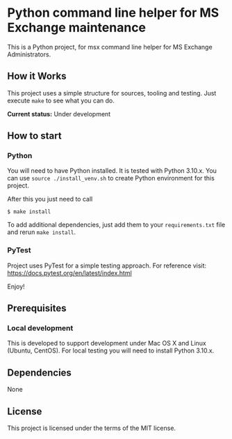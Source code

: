 Python command line helper for MS Exchange maintenance
=========

This is a Python project, for msx command line helper for MS Exchange Administrators.

## How it Works

This project uses a simple structure for sources, tooling and testing.
Just execute `make` to see what you can do.

**Current status:** Under development

## How to start

### Python

You will need to have Python installed. It is tested with Python 3.10.x.
You can use `source ./install_venv.sh` to create Python environment for this project.

After this you just need to call
 ```
 $ make install
 ```

To add additional dependencies, just add them to your `requirements.txt` file and rerun `make install`.

### PyTest

Project uses PyTest for a simple testing approach.
For reference visit: https://docs.pytest.org/en/latest/index.html


Enjoy!

## Prerequisites

### Local development

This is developed to support development under Mac OS X and Linux (Ubuntu, CentOS).
For local testing you will need to install Python 3.10.x.

## Dependencies

None

## License

This project is licensed under the terms of the MIT license.